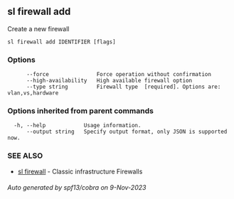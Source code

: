 ## sl firewall add

Create a new firewall

```
sl firewall add IDENTIFIER [flags]
```

### Options

```
      --force               Force operation without confirmation
      --high-availability   High available firewall option
      --type string         Firewall type  [required]. Options are: vlan,vs,hardware
```

### Options inherited from parent commands

```
  -h, --help            Usage information.
      --output string   Specify output format, only JSON is supported now.
```

### SEE ALSO

* [sl firewall](sl_firewall.md)	 - Classic infrastructure Firewalls

###### Auto generated by spf13/cobra on 9-Nov-2023

